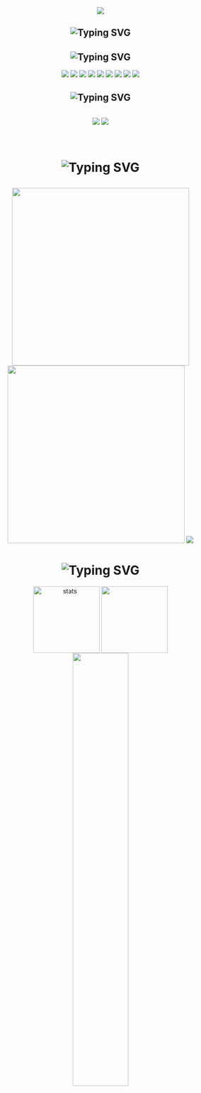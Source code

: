 <p align="center">

  <img src="https://cdn.discordapp.com/attachments/971384335531921428/1122988390619553832/1f.png" >

</p>


<h2 align="center"><img src="https://readme-typing-svg.herokuapp.com?font=JetBrains+Mono&duration=2000&pause=1000&color=48D1CC&center=true&vCenter=true&width=435&lines=Hello%2C+i'm+ser%C3%A7e%F0%9F%95%8A%EF%B8%8F!;Fullstack+Dev%2C+Graphic+D.+%26+Blogger." alt="Typing SVG" /></h2>

<h2 align="center"><img src="https://readme-typing-svg.herokuapp.com?font=JetBrains+Mono&duration=2000&pause=1000&color=4E6CB2&center=true&repeat=false&vCenter=true&width=435&lines=Social+Medias" alt="Typing SVG" /></h2>
<p align="center">
 <a align="center" href="https://anilist.co/user/deadnorth/" target"blank_"><img src="https://img.shields.io/badge/AniList-02A9FF?style=for-the-badge&logo=AniList&logoColor=white"></a>
  <a align="center" href="https://discord.com/users/971120135656058901" target"blank_"><img src="https://img.shields.io/badge/Discord-5865F2?style=for-the-badge&logo=discord&logoColor=white"></a>
    <a align="center" href="https://www.linkedin.com/in/sercee/" target"blank_"><img src="https://img.shields.io/badge/LinkedIn-0077B5?style=for-the-badge&logo=linkedin&logoColor=white"></a>
<a href="https://instagram.com/numberoneichigo"><img src="https://img.shields.io/badge/Instagram-E4405F?style=for-the-badge&logo=instagram&logoColor=white"></a>
  <a align="center" href="https://twitter.com/numberoneichigo" target"blank_"><img src="https://img.shields.io/badge/Twitter-1DA1F2?style=for-the-badge&logo=twitter&logoColor=white"></a>
 <a align="center" href="https://www.reddit.com/user/sinekmali" target"blank_"><img src="https://img.shields.io/badge/Reddit-FF4500?style=for-the-badge&logo=reddit&logoColor=white"></a>
  <a align="center" href="https://www.tiktok.com/@theburstone?is_from_webapp=1&sender_device=pc" target"blank_"><img src="https://img.shields.io/badge/TikTok-000000?style=for-the-badge&logo=tiktok&logoColor=white"></a>
  <a align="center" href="https://pinterest.com/sercee_xyz/" target"blank_"><img src="https://img.shields.io/badge/Pinterest-%23E60023.svg?&style=for-the-badge&logo=Pinterest&logoColor=white"></a>
<a align="center" href="https://open.spotify.com/user/cd92kcy4bhtcyyhkyhiq5xhu6?si=YI0SFkaZSGGcqAohOTCBpg&nd=1" target"blank_"><img src="https://img.shields.io/badge/Spotify-1ED760?&style=for-the-badge&logo=spotify&logoColor=white"></a>
<br>    
 
 <h2 align="center"><img src="https://readme-typing-svg.herokuapp.com?font=JetBrains+Mono&duration=2000&pause=1000&color=CA05C3&background=69FF2000&center=true&vCenter=true&repeat=false&width=435&lines=Langauges+%26+Tools" alt="Typing SVG" /></h2>
 <h2 align="center">
 <img src="https://skillicons.dev/icons?i=python,c,js,nodejs,ts,html,css,mongodb,atom,powershell&theme=dark" />
 <img src="https://skillicons.dev/icons?i=visualstudio,vscode,ps,ae,ai,pr,blender,figma,unity,unreal&theme=dark" />
 </h2>
 
</br>

<h1 align="center"><img src="https://readme-typing-svg.herokuapp.com?font=JetBrains+Mono&duration=2000&pause=1000&color=18CA1F&background=69FF2000&center=true&vCenter=true&repeat=false&width=435&lines=+Discord%20%26%20Spotify" alt="Typing SVG" /></h1>

<h2 align="center">
 <a href="https://discord.com/users/971120135656058901"><img  width="400px" src="https://luppufy.onrender.com/member/971120135656058901?theme=000000"></a>
<a href="https://discord.com/users/775027801228050442"><img  width="400px" src="https://luppufy.onrender.com/member/775027801228050442?theme=000000"></a>
  <img src="https://spotify-github-profile.vercel.app/api/view?uid=cd92kcy4bhtcyyhkyhiq5xhu6&cover_image=true&theme=default&show_offline=true&background_color=121212&interchange=true&bar_color=53b14f&bar_color_cover=true" src="https://spotify-github-profile.vercel.app/api/view?uid=cd92kcy4bhtcyyhkyhiq5xhu6&redirect=true"
 </h2>


<h1 align="center"><img src="https://readme-typing-svg.herokuapp.com?font=JetBrains+Mono&duration=2000&pause=1000&color=EDD04A&background=69FF2000&center=true&vCenter=true&repeat=false&width=435&lines=GitHub+Stats" alt="Typing SVG" /></h1>
<p align="center">
   <img src="https://github-readme-stats.vercel.app/api?username=deadnorth&count_private=true&show_icons=true&theme=codeSTACKr&hide_border=true" width="%150" height="150px" alt="stats" align="center" />
   <img src="https://github-readme-stats.vercel.app/api/top-langs/?username=deadnorth&layout=compact&show_icons=true&theme=codeSTACKr&hide_border=true"width="%100" height="150px" align="center" />
    <img width="50%" src="https://count.getloli.com/get/@:deadnorth?theme=rule34">
    

